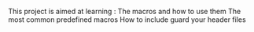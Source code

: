 This project is aimed at learning :
The macros and how to use them
The most common predefined macros
How to include guard your header files
